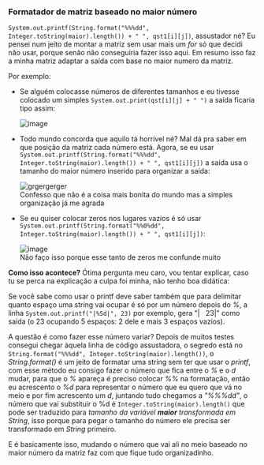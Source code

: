 ### Formatador de matriz baseado no maior número

`System.out.printf(String.format("%%%dd", Integer.toString(maior).length()) + " ", qst1[i][j])`, assustador né? Eu pensei num jeito de montar a matriz sem usar mais um *for* só que decidi não usar, porque senão não conseguiria fazer isso aqui. Em resumo isso faz a minha matriz adaptar a saída com base no maior numero da matriz.   

Por exemplo:
    
* Se alguém colocasse números de diferentes tamanhos e eu tivesse colocado um simples `System.out.print(qst[i][j] + " ")` a saída ficaria tipo assim:

  ![image](https://user-images.githubusercontent.com/80454712/134441975-066193f2-bae1-4b3f-8150-5ef11057c677.png)
      
* Todo mundo concorda que aquilo tá horrível né? Mal dá pra saber em que posição da matriz cada número está. Agora, se eu usar `System.out.printf(String.format("%%%dd", Integer.toString(maior).length()) + " ", qst1[i][j])` a saída usa o tamanho do maior número inserido para organizar a saída:

  ![grgergerger](https://user-images.githubusercontent.com/80454712/134442303-c84502a1-fec5-4821-be00-2a9c33452588.png)   
  Confesso que não é a coisa mais bonita do mundo mas a simples organização já me agrada

* Se eu quiser colocar zeros nos lugares vazios é só usar `System.out.printf(String.format("%%0%dd", Integer.toString(maior).length()) + " ", qst1[i][j])`:

  ![image](https://user-images.githubusercontent.com/80454712/134442622-94730b28-2b7b-41a8-a1d5-1e7efd3d6b1f.png)   
  Não faço isso porque esse tanto de zeros me confunde muito

**Como isso acontece?** Ótima pergunta meu caro, vou tentar explicar, caso tu se perca na explicação a culpa foi minha, não tenho boa didática:

Se você sabe como usar o printf deve saber também que para delimitar quanto espaço uma string vai ocupar é só por um número depois do *%*, a linha `System.out.printf("|%5d|", 23)` por exemplo, gera "|&nbsp; &nbsp;23|" como saída (o 23 ocupando 5 espaços: 2 dele e mais 3 espaços vazios).   

A questão é como fazer esse número variar? Depois de muitos testes consegui chegar àquela linha de código assustadora, o segredo está no `String.format("%%%dd", Integer.toString(maior).length())`, o *String.format()* é um jeito de formatar uma string sem ter que usar o *printf*, com esse método eu consigo fazer o número que fica entre o *%* e o *d* mudar, para que o *%* apareça é preciso colocar *%%* na formatação, então eu acrescento o *%d* para representar o número que eu quero que vá no meio e por fim acrescento um *d*, juntando tudo chegamos a *"%%%dd"*, o número que vai substituir o %d é `Integer.toString(maior).length()` que pode ser traduzido para *tamanho da variável **maior** transformada em String*, isso porque para pegar o tamanho do número ele precisa ser transformado em *String* primeiro.   

E é basicamente isso, mudando o número que vai ali no meio baseado no maior número da matriz faz com que fique tudo organizadinho.
